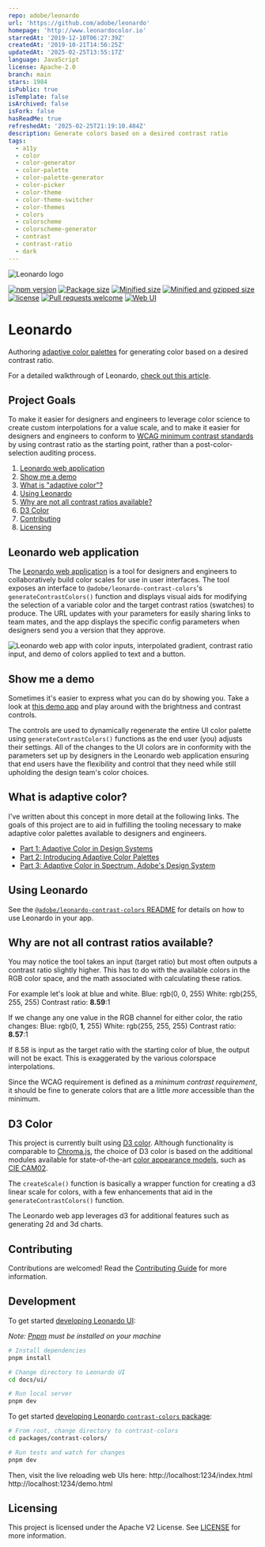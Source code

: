```yaml
---
repo: adobe/leonardo
url: 'https://github.com/adobe/leonardo'
homepage: 'http://www.leonardocolor.io'
starredAt: '2019-12-10T06:27:39Z'
createdAt: '2019-10-21T14:56:25Z'
updatedAt: '2025-02-25T13:55:17Z'
language: JavaScript
license: Apache-2.0
branch: main
stars: 1984
isPublic: true
isTemplate: false
isArchived: false
isFork: false
hasReadMe: true
refreshedAt: '2025-02-25T21:19:10.484Z'
description: Generate colors based on a desired contrast ratio
tags:
  - a11y
  - color
  - color-generator
  - color-palette
  - color-palette-generator
  - color-picker
  - color-theme
  - color-theme-switcher
  - color-themes
  - colors
  - colorscheme
  - colorscheme-generator
  - contrast
  - contrast-ratio
  - dark
---
```


![Leonardo logo](.github/Leonardo_Logo.png)

[![npm version](https://badge.fury.io/js/%40adobe%2Fleonardo-contrast-colors.svg)](https://www.npmjs.com/package/@adobe/leonardo-contrast-colors)
[![Package size](https://badgen.net/packagephobia/publish/@adobe/leonardo-contrast-colors)](https://packagephobia.com/result?p=%40adobe%2Fleonardo-contrast-colors)
[![Minified size](https://badgen.net/bundlephobia/min/@adobe/leonardo-contrast-colors)](https://bundlephobia.com/package/@adobe/leonardo-contrast-colors)
[![Minified and gzipped size](https://badgen.net/bundlephobia/minzip/@adobe/leonardo-contrast-colors)](https://bundlephobia.com/package/@adobe/leonardo-contrast-colors)
[![license](https://img.shields.io/github/license/adobe/leonardo)](https://github.com/adobe/leonardo/blob/master/LICENSE)
[![Pull requests welcome](https://img.shields.io/badge/PRs-welcome-blueviolet)](https://github.com/adobe/leonardo/blob/master/.github/CONTRIBUTING.md) [![Web UI](https://img.shields.io/badge/web%20tool-leonardocolor.io-blue)](https://leonardocolor.io)

# Leonardo

Authoring [adaptive color palettes](#what-is-adaptive-color) for generating color based on a desired contrast ratio.

For a detailed walkthrough of Leonardo, [check out this article](https://medium.com/@NateBaldwin/leonardo-an-open-source-contrast-based-color-generator-92d61b6521d2).

## Project Goals

To make it easier for designers and engineers to leverage color science to create custom interpolations for a value scale, and to make it easier for designers and engineers to conform to [WCAG minimum contrast standards](https://www.w3.org/TR/WCAG21/#contrast-minimum) by using contrast ratio as the starting point, rather than a post-color-selection auditing process.

1. [Leonardo web application](#leonardo-web-application)
2. [Show me a demo](#show-me-a-demo)
3. [What is "adaptive color"?](#what-is-adaptive-color)
4. [Using Leonardo](#using-leonardo)
5. [Why are not all contrast ratios available?](#why-are-not-all-contrast-ratios-available)
6. [D3 Color](#d3-color)
7. [Contributing](#contributing)
8. [Licensing](#licensing)

## Leonardo web application

The [Leonardo web application](http://www.leonardocolor.io/) is a tool for designers and engineers to collaboratively build color scales for use in user interfaces. The tool exposes an interface to `@adobe/leonardo-contrast-colors`'s `generateContrastColors()` function and displays visual aids for modifying the selection of a variable color and the target contrast ratios (swatches) to produce. The URL updates with your parameters for easily sharing links to team mates, and the app displays the specific config parameters when designers send you a version that they approve.

![Leonardo web app with color inputs, interpolated gradient, contrast ratio input, and demo of colors applied to text and a button.](.github/Leonardo_Screenshot.png)

## Show me a demo

Sometimes it's easier to express what you can do by showing you. Take a look at [this demo app](http://www.leonardocolor.io/demo.html) and play around with the brightness and contrast controls.

The controls are used to dynamically regenerate the entire UI color palette using `generateContrastColors()` functions as the end user (you) adjusts their settings. All of the changes to the UI colors are in conformity with the parameters set up by designers in the Leonardo web application ensuring that end users have the flexibility and control that they need while still upholding the design team's color choices.

## What is adaptive color?

I've written about this concept in more detail at the following links. The goals of this project are to aid in fulfilling the tooling necessary to make adaptive color palettes available to designers and engineers.

- [Part 1: Adaptive Color in Design Systems](https://medium.com/thinking-design/adaptive-color-in-design-systems-7bcd2e664fa0)
- [Part 2: Introducing Adaptive Color Palettes](https://medium.com/thinking-design/introducing-adaptive-color-palettes-111b5842fc88)
- [Part 3: Adaptive Color in Spectrum, Adobe's Design System](https://medium.com/thinking-design/adaptive-color-in-spectrum-adobes-design-system-feeeec89a2c7)

## Using Leonardo

See the [`@adobe/leonardo-contrast-colors` README](packages/contrast-colors/README.md) for details on how to use Leonardo in your app.

## Why are not all contrast ratios available?

You may notice the tool takes an input (target ratio) but most often outputs a contrast ratio slightly higher. This has to do with the available colors in the RGB color space, and the math associated with calculating these ratios.

For example let's look at blue and white.
Blue: rgb(0, 0, 255)
White: rgb(255, 255, 255)
Contrast ratio: **8.59**:1

If we change any one value in the RGB channel for either color, the ratio changes:
Blue: rgb(0, **1**, 255)
White: rgb(255, 255, 255)
Contrast ratio: **8.57**:1

If 8.58 is input as the target ratio with the starting color of blue, the output will not be exact. This is exaggerated by the various colorspace interpolations.

Since the WCAG requirement is defined as a _minimum contrast requirement_, it should be fine to generate colors that are a little _more_ accessible than the minimum.

## D3 Color

This project is currently built using [D3 color](https://github.com/d3/d3-color). Although functionality is comparable to [Chroma.js](https://gka.github.io/chroma.js/), the choice of D3 color is based on the additional modules available for state-of-the-art [color appearance models](https://en.wikipedia.org/wiki/Color_appearance_model), such as [CIE CAM02](https://gramaz.io/d3-cam02/).

The `createScale()` function is basically a wrapper function for creating a d3 linear scale for colors, with a few enhancements that aid in the `generateContrastColors()` function.

The Leonardo web app leverages d3 for additional features such as generating 2d and 3d charts.

## Contributing

Contributions are welcomed! Read the [Contributing Guide](./.github/CONTRIBUTING.md) for more information.

## Development

To get started [developing Leonardo UI](packages/ui#development):

_Note: [Pnpm](https://pnpm.io/installation) must be installed on your machine_

```sh
# Install dependencies
pnpm install

# Change directory to Leonardo UI
cd docs/ui/

# Run local server
pnpm dev
```

To get started [developing Leonardo `contrast-colors` package](packages/contrast-colors#development):

```sh
# From root, change directory to contrast-colors
cd packages/contrast-colors/

# Run tests and watch for changes
pnpm dev
```

Then, visit the live reloading web UIs here:
http://localhost:1234/index.html
http://localhost:1234/demo.html

## Licensing

This project is licensed under the Apache V2 License. See [LICENSE](LICENSE) for more information.
